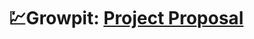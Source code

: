 # 💹Growpit: [Project Proposal](https://docs.google.com/document/d/1IoTHDPOvOXdve3lLcsuD26AVMnRUHS65LeKEmjfhBK0/edit?usp=sharing)

